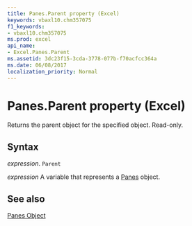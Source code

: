 ```yaml
---
title: Panes.Parent property (Excel)
keywords: vbaxl10.chm357075
f1_keywords:
- vbaxl10.chm357075
ms.prod: excel
api_name:
- Excel.Panes.Parent
ms.assetid: 3dc23f15-3cda-3778-077b-f70acfcc364a
ms.date: 06/08/2017
localization_priority: Normal
---
```



# Panes.Parent property (Excel)

Returns the parent object for the specified object. Read-only.


## Syntax

_expression_. `Parent`

_expression_ A variable that represents a [Panes](Excel.Panes.md) object.


## See also


[Panes Object](Excel.Panes.md)

